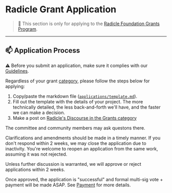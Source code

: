 # Radicle Grant Application <!-- omit in toc -->

> **:loudspeaker:** This section is only for applying to the [Radicle Foundation Grants Program](https://github.com/radicle-dev/radicle-grants).

---

## :mailbox: Application Process

:warning: Before you submit an application, make sure it complies with our [Guidelines](https://github.com/radicle-dev/radicle-grants#guidelines).

Regardless of your grant [category](https://github.com/radicle-dev/radicle-grants#grant-categories), please follow the steps below for applying:
   1. Copy/paste the markdown file ([`applications/template.md`](template.md)). 
   2. Fill out the template with the details of your project. The more technically detailed, the less back-and-forth 
      we'll have, and the faster we can make a decision. 
   3. Make a post on [Radicle's Discourse in the Grants category](https://radicle.community/c/grants/24)

The committee and community members may ask questons there.

Clarifications and amendments should be made in a timely manner. If you don't respond within 2 weeks, we may close the application due to inactivity. You're welcome to reopen an application from the same work, assuming it was not rejected.

Unless further discussion is warranted, we will approve or reject applications within 2 weeks.

Once approved, the application is "successful" and formal multi-sig vote + payment will be made ASAP. See [Payment](https://github.com/radicle-dev/radicle-grants/tree/main/grants#payment) for more details.
